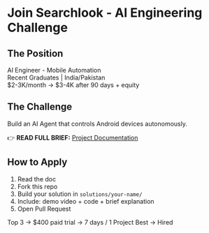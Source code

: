 # Join Searchlook - AI Engineering Challenge

## The Position
AI Engineer - Mobile Automation  
Recent Graduates | India/Pakistan  
$2-3K/month → $3-4K after 90 days + equity

## The Challenge
Build an AI Agent that controls Android devices autonomously.

👉 **READ FULL BRIEF:** [Project Documentation](https://docs.google.com/document/d/1L-YF_Ragbx6BlWVraV1YauE3_91N09pMp_FXKqacAb4/edit?usp=sharing)

## How to Apply
1. Read the doc
2. Fork this repo
3. Build your solution in `solutions/your-name/`
4. Include: demo video + code + brief explanation
5. Open Pull Request

Top 3 → $400 paid trial -> 7 days / 1 Project
Best → Hired
